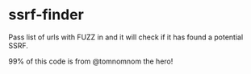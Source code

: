 # ssrf-finder
Pass list of urls with FUZZ in and it will check if it has found a potential SSRF.



99% of this code is from @tomnomnom the hero!
